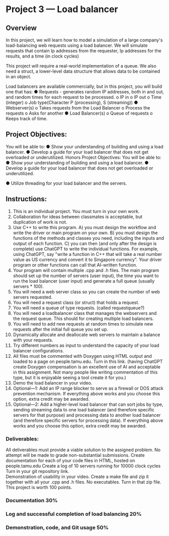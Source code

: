 # Project 3 — Load balancer

## Overview

In this project, we will learn how to model a simulation of a large company's load-balancing web requests using a load balancer. We will simulate requests that contain Ip addresses from the requester, Ip addresses for the results, and a time (in clock cycles)

This project will require a real-world implementation of a queue.
We also need a struct, a lower-level data structure that allows data to be contained in an object.

Load balancers are available commercially, but in this project, you will build one that has:
● Requests - generates random IP addresses, both in and out, and random times for each request to be processed.
o IP in
o IP out
o Time (integer)
o Job type(Character P (processing), S (streaming))
● Webserver(s)
o Takes requests from the Load Balancer
o Process the requests
o Asks for another
● Load Balancer(s)
o Queue of requests
o Keeps track of time.

## Project Objectives:

You will be able to:
● Show your understanding of building and using a load balancer.
● Develop a guide for your load balancer that does not get overloaded or underutilized.
Honors Project Objectives:
You will be able to:
● Show your understanding of building and using a load balancer.
● Develop a guide for your load balancer that does not get overloaded or underutilized.

● Utilize threading for your load balancer and the servers.

 

## Instructions:
1. This is an individual project. You must turn in your own work.
2. Collaboration for ideas between classmates is acceptable, but duplication of work is not.
3. Use C++ to write this program.
      A) you must design the workflow and write the driver or main program on your own. 
      B) you must design the functions of the methods and classes you need, including the inputs and output of each function.
      C) you can then (and only after the design is complete) use ChatGPT to write the individual functions. For example, using ChatGPT, say "write a function in C++ that will take a real number value as US currency and convert it to Singapore currency". Your driver program or other functions can call that AI-written function.
4. Your program will contain multiple .cpp  and .h files. The main program should set up the number of
servers (user input), the time you want to run the load balancer (user input) and generate a
full queue (usually servers * 100).
5. You will need a web server class so you can create the number of web servers requested.
6. You will need a request class (or struct) that holds a request.
7. You will need a queue of type requests. (called requestqueue?)
8. You will need a loadbalancer class that manages the webservers and the request queue. This should for creating multiple load balancers.
9. You will need to add new requests at random times to simulate new requests after the initial full queue you set up.
10. Dynamically allocate and deallocate web servers to maintain a balance with your requests.
11. Try different numbers as input to understand the capacity of your load balancer configurations.
12. All files must be commented with Doxygen using HTML output and loaded to a page on people.tamu.edu. Turn in this link. (having ChatGPT create Doxygen compensation is an excellent use of AI and acceptable in this assignment. Not many people like writing commentation of this type, but it is enjoyable seeing a tool create it for you.)
13. Demo the load balancer in your video.
14. Optional—1: Add an IP range blocker to serve as a firewall or DOS attack prevention mechanism. If everything above works and you choose this option, extra credit may be awarded.
15. Optional—2: Add a higher-level load balancer that can sort jobs by type, sending streaming data to one load balancer (and therefore specific servers for that purpose) and processing data to another load balancer (and therefore specific servers for processing data). If everything above works and you choose this option, extra credit may be awarded.

### Deliverables:
All deliverables must provide a viable solution to the assigned problem. No attempt will be made to grade non-substantial submissions.
Create documentation for each of your code files in HTML, hosted on people.tamu.edu
Create a log of 10 servers running for 10000 clock cycles
Turn in your git repository link.  
Demonstration of usability in your video.
Create a make file and zip it together with all your .cpp and .h files. No executables. Turn in that zip file.
This project is worth 100 points.

### Documentation 30%
### Log and successful completion of load balancing 20%
### Demonstration, code, and Git usage 50%